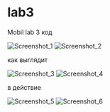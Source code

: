 # lab3
Mobil lab 3
код


![Screenshot_1](https://user-images.githubusercontent.com/57183841/146283653-53557eaf-32d0-42c4-9b7c-31c03513d35a.png)
![Screenshot_2](https://user-images.githubusercontent.com/57183841/146283656-c5096336-5e6c-4773-abb6-148d1d03f7f6.png)


как выглядит


![Screenshot_3](https://user-images.githubusercontent.com/57183841/146283658-3ba18177-876e-4c76-999e-18ace34aa59d.png)
![Screenshot_4](https://user-images.githubusercontent.com/57183841/146283660-4a69f08c-f1b1-4b10-a680-ba0389f12df0.png)


в действие


![Screenshot_5](https://user-images.githubusercontent.com/57183841/146283663-b5836610-19f7-4c39-8ea1-d6fdcf860957.png)
![Screenshot_6](https://user-images.githubusercontent.com/57183841/146283665-7d6981a4-4f27-4b36-8fa9-28f0bd621037.png)
